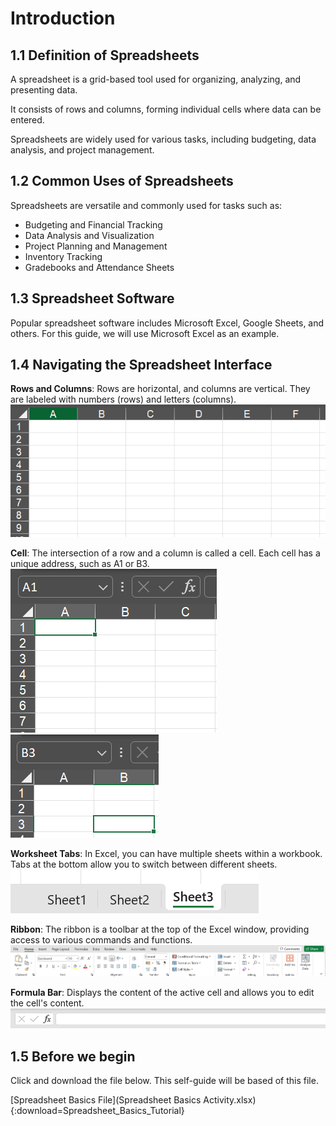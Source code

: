 # Introduction

## 1.1 Definition of Spreadsheets

A spreadsheet is a grid-based tool used for organizing, analyzing, and presenting data. 

It consists of rows and columns, forming individual cells where data can be entered. 

Spreadsheets are widely used for various tasks, including budgeting, data analysis, and project management.

## 1.2 Common Uses of Spreadsheets

Spreadsheets are versatile and commonly used for tasks such as:

- Budgeting and Financial Tracking
- Data Analysis and Visualization
- Project Planning and Management
- Inventory Tracking
- Gradebooks and Attendance Sheets

## 1.3 Spreadsheet Software

Popular spreadsheet software includes Microsoft Excel, Google Sheets, and others. For this guide, we will use Microsoft Excel as an example.

## 1.4 Navigating the Spreadsheet Interface

**Rows and Columns**: Rows are horizontal, and columns are vertical. They are labeled with numbers (rows) and letters (columns).
![](images/ss_basics_t0_rowColumns.png)


**Cell**: The intersection of a row and a column is called a cell. Each cell has a unique address, such as A1 or B3.
![](images/ss_basics_t0_cell1.png)
![](images/ss_basics_t0_cell2.png)


**Worksheet Tabs**: In Excel, you can have multiple sheets within a workbook. Tabs at the bottom allow you to switch between different sheets.
![](images/ss_basics_t0_sheets.png)


**Ribbon**: The ribbon is a toolbar at the top of the Excel window, providing access to various commands and functions.
![](images/ss_basics_t0_ribbon.png)


**Formula Bar**: Displays the content of the active cell and allows you to edit the cell's content.
![](images/ss_basics_t0_formula_bar.png)


## 1.5 Before we begin

Click and download the file below. This self-guide will be based of this file.

[Spreadsheet Basics File](Spreadsheet Basics Activity.xlsx){:download=Spreadsheet_Basics_Tutorial}




